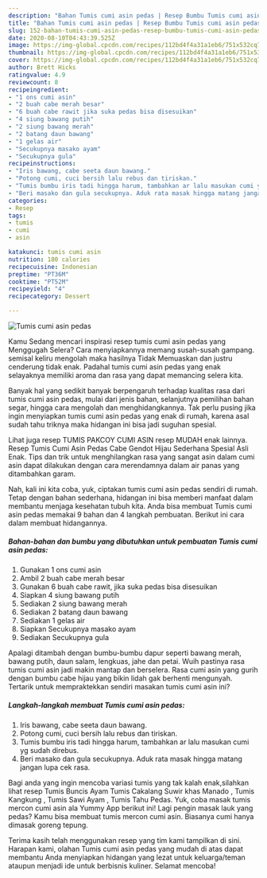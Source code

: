 ```yaml
---
description: "Bahan Tumis cumi asin pedas | Resep Bumbu Tumis cumi asin pedas Yang Enak Dan Lezat"
title: "Bahan Tumis cumi asin pedas | Resep Bumbu Tumis cumi asin pedas Yang Enak Dan Lezat"
slug: 152-bahan-tumis-cumi-asin-pedas-resep-bumbu-tumis-cumi-asin-pedas-yang-enak-dan-lezat
date: 2020-08-10T04:43:39.525Z
image: https://img-global.cpcdn.com/recipes/112bd4f4a31a1eb6/751x532cq70/tumis-cumi-asin-pedas-foto-resep-utama.jpg
thumbnail: https://img-global.cpcdn.com/recipes/112bd4f4a31a1eb6/751x532cq70/tumis-cumi-asin-pedas-foto-resep-utama.jpg
cover: https://img-global.cpcdn.com/recipes/112bd4f4a31a1eb6/751x532cq70/tumis-cumi-asin-pedas-foto-resep-utama.jpg
author: Brett Hicks
ratingvalue: 4.9
reviewcount: 8
recipeingredient:
- "1 ons cumi asin"
- "2 buah cabe merah besar"
- "6 buah cabe rawit jika suka pedas bisa disesuikan"
- "4 siung bawang putih"
- "2 siung bawang merah"
- "2 batang daun bawang"
- "1 gelas air"
- "Secukupnya masako ayam"
- "Secukupnya gula"
recipeinstructions:
- "Iris bawang, cabe seeta daun bawang."
- "Potong cumi, cuci bersih lalu rebus dan tiriskan."
- "Tumis bumbu iris tadi hingga harum, tambahkan ar lalu masukan cumi yg sudah direbus."
- "Beri masako dan gula secukupnya. Aduk rata masak hingga matang jangan lupa cek rasa."
categories:
- Resep
tags:
- tumis
- cumi
- asin

katakunci: tumis cumi asin 
nutrition: 180 calories
recipecuisine: Indonesian
preptime: "PT36M"
cooktime: "PT52M"
recipeyield: "4"
recipecategory: Dessert

---
```



![Tumis cumi asin pedas](https://img-global.cpcdn.com/recipes/112bd4f4a31a1eb6/751x532cq70/tumis-cumi-asin-pedas-foto-resep-utama.jpg)

Kamu Sedang mencari inspirasi resep tumis cumi asin pedas yang Menggugah Selera? Cara menyiapkannya memang susah-susah gampang. semisal keliru mengolah maka hasilnya Tidak Memuaskan dan justru cenderung tidak enak. Padahal tumis cumi asin pedas yang enak selayaknya memiliki aroma dan rasa yang dapat memancing selera kita.

Banyak hal yang sedikit banyak berpengaruh terhadap kualitas rasa dari tumis cumi asin pedas, mulai dari jenis bahan, selanjutnya pemilihan bahan segar, hingga cara mengolah dan menghidangkannya. Tak perlu pusing jika ingin menyiapkan tumis cumi asin pedas yang enak di rumah, karena asal sudah tahu triknya maka hidangan ini bisa jadi suguhan spesial.

Lihat juga resep TUMIS PAKCOY CUMI ASIN resep MUDAH enak lainnya. Resep Tumis Cumi Asin Pedas Cabe Gendot Hijau Sederhana Spesial Asli Enak. Tips dan trik untuk menghilangkan rasa yang sangat asin dalam cumi asin dapat dilakukan dengan cara merendamnya dalam air panas yang ditambahkan garam.


Nah, kali ini kita coba, yuk, ciptakan tumis cumi asin pedas sendiri di rumah. Tetap dengan bahan sederhana, hidangan ini bisa memberi manfaat dalam membantu menjaga kesehatan tubuh kita. Anda bisa membuat Tumis cumi asin pedas memakai 9 bahan dan 4 langkah pembuatan. Berikut ini cara dalam membuat hidangannya.

<!--inarticleads1-->

##### Bahan-bahan dan bumbu yang dibutuhkan untuk pembuatan Tumis cumi asin pedas:

1. Gunakan 1 ons cumi asin
1. Ambil 2 buah cabe merah besar
1. Gunakan 6 buah cabe rawit, jika suka pedas bisa disesuikan
1. Siapkan 4 siung bawang putih
1. Sediakan 2 siung bawang merah
1. Sediakan 2 batang daun bawang
1. Sediakan 1 gelas air
1. Siapkan Secukupnya masako ayam
1. Sediakan Secukupnya gula


Apalagi ditambah dengan bumbu-bumbu dapur seperti bawang merah, bawang putih, daun salam, lengkuas, jahe dan petai. Wuih pastinya rasa tumis cumi asin jadi makin mantap dan berselera. Rasa cumi asin yang gurih dengan bumbu cabe hijau yang bikin lidah gak berhenti mengunyah. Tertarik untuk mempraktekkan sendiri masakan tumis cumi asin ini? 

<!--inarticleads2-->

##### Langkah-langkah membuat Tumis cumi asin pedas:

1. Iris bawang, cabe seeta daun bawang.
1. Potong cumi, cuci bersih lalu rebus dan tiriskan.
1. Tumis bumbu iris tadi hingga harum, tambahkan ar lalu masukan cumi yg sudah direbus.
1. Beri masako dan gula secukupnya. Aduk rata masak hingga matang jangan lupa cek rasa.


Bagi anda yang ingin mencoba variasi tumis yang tak kalah enak,silahkan lihat resep Tumis Buncis Ayam Tumis Cakalang Suwir khas Manado , Tumis Kangkung , Tumis Sawi Ayam , Tumis Tahu Pedas. Yuk, coba masak tumis mercon cumi asin ala Yummy App berikut ini! Lagi pengin masak lauk yang pedas? Kamu bisa membuat tumis mercon cumi asin. Biasanya cumi hanya dimasak goreng tepung. 

Terima kasih telah menggunakan resep yang tim kami tampilkan di sini. Harapan kami, olahan Tumis cumi asin pedas yang mudah di atas dapat membantu Anda menyiapkan hidangan yang lezat untuk keluarga/teman ataupun menjadi ide untuk berbisnis kuliner. Selamat mencoba!
